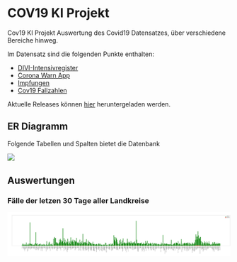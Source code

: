 # COV19 KI Projekt
Cov19 KI Projekt
Auswertung des Covid19 Datensatzes, über verschiedene Bereiche hinweg.

Im Datensatz sind die folgenden Punkte enthalten:
+ [DIVI-Intensivregister](https://www.intensivregister.de/#/index)
+ [Corona Warn App](https://www.coronawarn.app/de/analysis/)
+ [Impfungen](https://impfdashboard.de/daten)
+ [Cov19 Fallzahlen](https://github.com/robert-koch-institut/SARS-CoV-2_Infektionen_in_Deutschland)

Aktuelle Releases können [hier](https://github.com/BackInBash/cov19-ki/releases) heruntergeladen werden.

## ER Diagramm
Folgende Tabellen und Spalten bietet die Datenbank

![](ER-Diagramm.bmp)

## Auswertungen

### Fälle der letzen 30 Tage aller Landkreise
![](data/30_days_landkreis.png)